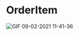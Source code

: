 # OrderItem

![GIF 09-02-2021 11-41-36](https://user-images.githubusercontent.com/60515500/107379691-f2d6c980-6acb-11eb-8776-6fcd45bad19b.gif)
